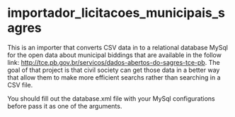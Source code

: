 # importador_licitacoes_municipais_sagres
This is an importer that converts CSV data in to a relational database MySql for the open data about municipal biddings that are available in the follow link: http://tce.pb.gov.br/servicos/dados-abertos-do-sagres-tce-pb. The goal of that project is that civil society can get those data in a better way that allow them to make more efficient searchs rather than searching in a CSV file.

You should fill out the database.xml file with your MySql configurations before pass it as one of the arguments.
